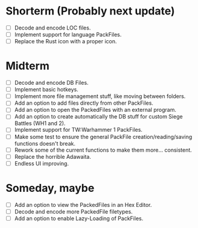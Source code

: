 # Shorterm (Probably next update)
- [ ] Decode and encode LOC files.
- [ ] Implement support for language PackFiles.
- [ ] Replace the Rust icon with a proper icon.

# Midterm
- [ ] Decode and encode DB Files.
- [ ] Implement basic hotkeys.
- [ ] Implement more file management stuff, like moving between folders.
- [ ] Add an option to add files directly from other PackFiles.
- [ ] Add an option to open the PackedFiles with an external program.
- [ ] Add an option to create automatically the DB stuff for custom Siege Battles (WH1 and 2).
- [ ] Implement support for TW:Warhammer 1 PackFiles.
- [ ] Make some test to ensure the general PackFile creation/reading/saving functions doesn't break.
- [ ] Rework some of the current functions to make them more... consistent.
- [ ] Replace the horrible Adawaita.
- [ ] Endless UI improving.

# Someday, maybe
- [ ] Add an option to view the PackedFiles in an Hex Editor.
- [ ] Decode and encode more PackedFile filetypes.
- [ ] Add an option to enable Lazy-Loading of PackFiles.